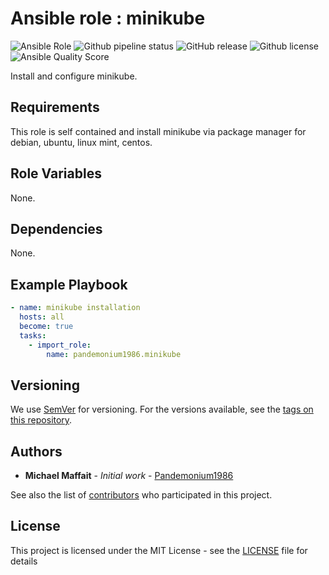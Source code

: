 # Ansible role : minikube

![Ansible Role](https://img.shields.io/ansible/role/50991?logo=ansible)
![Github pipeline status](https://github.com/Pandemonium1986/ansible-role-minikube/workflows/Molecule:%20Github%20actions%20pipeline/badge.svg)
![GitHub release](https://img.shields.io/github/release/Pandemonium1986/ansible-role-minikube.svg?logo=github)
![Github license](https://img.shields.io/github/license/Pandemonium1986/ansible-role-minikube.svg?logo=github)
![Ansible Quality Score](https://img.shields.io/ansible/quality/50991?logo=ansible)

Install and configure minikube.

## Requirements

This role is self contained and install minikube via package manager for debian, ubuntu, linux mint, centos.

## Role Variables

None.

## Dependencies

None.

## Example Playbook

```yaml
- name: minikube installation
  hosts: all
  become: true
  tasks:
    - import_role:
        name: pandemonium1986.minikube
```

## Versioning

We use [SemVer](http://semver.org/) for versioning. For the versions available, see the [tags on this repository](https://github.com/Pandemonium1986/ansible-role-minikube/tags).

## Authors

-   **Michael Maffait** - _Initial work_ - [Pandemonium1986](https://github.com/Pandemonium1986)

See also the list of [contributors](https://github.com/your/project/contributors) who participated in this project.

## License

This project is licensed under the MIT License - see the [LICENSE](./LICENSE) file for details
